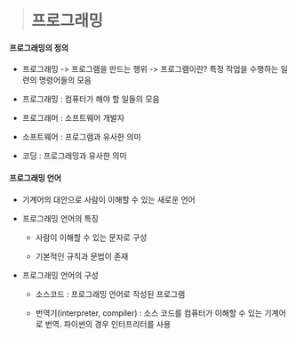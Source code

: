 > # 프로그래밍

#### 프로그래밍의 정의

- 프로그래밍 -> 프로그램을 만드는 행위 -> 프로그램이란? 특정 작업을 수행하는 일련의 명령어들의 모음

- 프로그래밍 : 컴퓨터가 해야 할 일들의 모음

- 프로그래머 : 소프트웨어 개발자

- 소프트웨어 : 프로그램과 유사한 의미

- 코딩 : 프로그래밍과 유사한 의미

#### 프로그래밍 언어

- 기계어의 대안으로 사람이 이해할 수 있는 새로운 언어

- 프로그래밍 언어의 특징
  
  - 사람이 이해할 수 있는 문자로 구성
  
  - 기본적인 규칙과 문법이 존재

- 프로그래밍 언어의 구성
  
  - 소스코드 : 프로그래밍 언어로 작성된 프로그램
  
  - 번역기(interpreter, compiler) : 소스 코드를 컴퓨터가 이해할 수 있는 기계어로 번역. 파이썬의 경우 인터프리터를 사용
